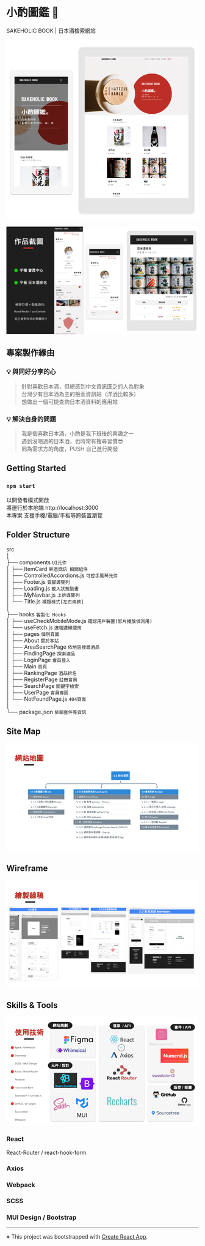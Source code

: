 # 小酌圖鑑 🍶
SAKEHOLIC BOOK | 日本酒檢索網站

![Image text](https://github.com/aki168/aki-cheng/raw/main/public/point4z.png)

![Image text](https://github.com/aki168/aki-cheng/raw/main/public/point2.png)


## 專案製作緣由

### 💡 與同好分享的心
>針對喜歡日本酒，但總感到中文資訊匱乏的人為對象  
台灣少有日本酒為主的檢索資訊站（洋酒比較多）  
想做出一個可提查詢日本酒資料的應用站  

### 💡 解決自身的問題
>我是個喜歡日本酒，小酌是我下班後的興趣之一  
遇到沒喝過的日本酒，也時常有搜尋習慣😎  
同為需求方的角度，PUSH 自己進行開發  



## Getting Started

### `npm start`
以開發者模式開啟  
將運行於本地端 http://localhost:3000  
本專案 支援手機/電腦/平板等跨裝置瀏覽  

## Folder Structure
src  
│   
├── components `UI元件`  
│     ├── ItemCard `單酒資訊 相關組件`  
│     ├── ControlledAccordions.js `可控手風琴元件`  
│     ├── Footer.js `頁腳導覽列`  
│     ├── Loading.js `載入狀態動畫`  
│     ├── MyNavbar.js `上排導覽列`  
│     └── Title.js `標題樣式[左右兩款]`  
│   
├── hooks `客製化 Hooks`  
│     ├── useCheckMobileMode.js `確認用戶裝置(影片播放偵測用)`  
│     └── useFetch.js `遠端連線使用`  
│ 
├── pages `個別頁面`  
│     ├── About `關於本站`  
│     ├── AreaSearchPage `依地區搜尋酒品`  
│     ├── FindingPage `探索酒品`  
│     ├── LoginPage `會員登入`  
│     ├── Main `首頁`  
│     ├── RankingPage `酒品排名`  
│     ├── RegisterPage `註冊會員`  
│     ├── SearchPage `關鍵字檢索`  
│     ├── UserPage `會員專區`  
│     └── NotFoundPage.js `404頁面`  
│  
└── package.json `依賴套件等資訊`  
  
## Site Map 
![](https://github.com/aki168/aki-cheng/raw/d42856fc57c1ff0b0acb89a2e9120e170f82a51f/s-sitemap.png)


## Wireframe 
![](https://github.com/aki168/aki-cheng/raw/d42856fc57c1ff0b0acb89a2e9120e170f82a51f/s-wf.png)


## Skills & Tools 
![](https://github.com/aki168/aki-cheng/raw/d42856fc57c1ff0b0acb89a2e9120e170f82a51f/s-skill.png)
### React
React-Router / react-hook-form  
### Axios
### Webpack
### SCSS 
### MUI Design /  Bootstrap


---

※ This project was bootstrapped with [Create React App](https://github.com/facebook/create-react-app).
